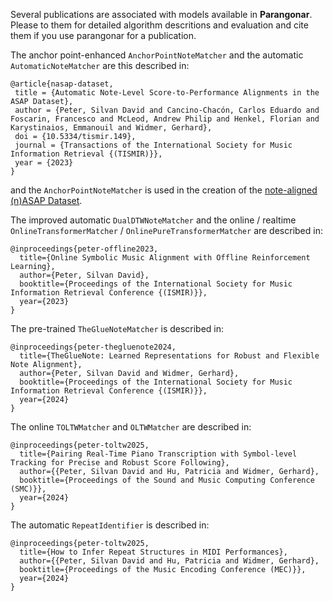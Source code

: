 Several publications are associated with models available in **Parangonar**.
Please to them for detailed algorithm descritions and evaluation and cite them if you use parangonar for a publication.

The anchor point-enhanced `AnchorPointNoteMatcher` and the automatic `AutomaticNoteMatcher` are this described in:

```
@article{nasap-dataset,
 title = {Automatic Note-Level Score-to-Performance Alignments in the ASAP Dataset},
 author = {Peter, Silvan David and Cancino-Chacón, Carlos Eduardo and Foscarin, Francesco and McLeod, Andrew Philip and Henkel, Florian and Karystinaios, Emmanouil and Widmer, Gerhard},
 doi = {10.5334/tismir.149},
 journal = {Transactions of the International Society for Music Information Retrieval {(TISMIR)}},
 year = {2023}
}
```

and the `AnchorPointNoteMatcher` is used in the creation of the [note-aligned (n)ASAP Dataset](https://github.com/CPJKU/asap-dataset).

The improved automatic `DualDTWNoteMatcher` and the online / realtime `OnlineTransformerMatcher` / `OnlinePureTransformerMatcher` are described in:

```
@inproceedings{peter-offline2023,
  title={Online Symbolic Music Alignment with Offline Reinforcement Learning},
  author={Peter, Silvan David},
  booktitle={Proceedings of the International Society for Music Information Retrieval Conference {(ISMIR)}},
  year={2023}
}
```

The pre-trained `TheGlueNoteMatcher` is described in:

```
@inproceedings{peter-thegluenote2024,
  title={TheGlueNote: Learned Representations for Robust and Flexible Note Alignment},
  author={Peter, Silvan David and Widmer, Gerhard},
  booktitle={Proceedings of the International Society for Music Information Retrieval Conference {(ISMIR)}},
  year={2024}
}
```

The online `TOLTWMatcher` and `OLTWMatcher` are described in:

```
@inproceedings{peter-toltw2025,
  title={Pairing Real-Time Piano Transcription with Symbol-level Tracking for Precise and Robust Score Following},
  author={{Peter, Silvan David and Hu, Patricia and Widmer, Gerhard},
  booktitle={Proceedings of the Sound and Music Computing Conference (SMC)}},
  year={2024}
}
```

The automatic `RepeatIdentifier` is described in:

```
@inproceedings{peter-toltw2025,
  title={How to Infer Repeat Structures in MIDI Performances},
  author={{Peter, Silvan David and Hu, Patricia and Widmer, Gerhard},
  booktitle={Proceedings of the Music Encoding Conference (MEC)}},
  year={2024}
}
```

